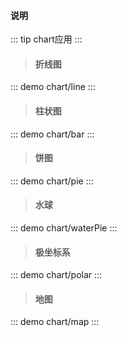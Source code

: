 #### 说明

::: tip
chart应用
:::

> #### 折线图
::: demo
chart/line
::: 

> #### 柱状图
::: demo
chart/bar
::: 

> #### 饼图
::: demo
chart/pie
::: 

> #### 水球
::: demo
chart/waterPie
::: 

> #### 极坐标系
::: demo
chart/polar
::: 

> #### 地图
::: demo
chart/map
::: 
